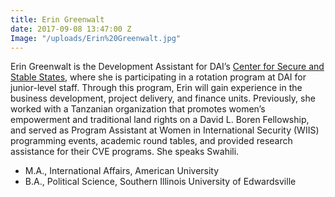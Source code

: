 ```yaml
---
title: Erin Greenwalt
date: 2017-09-08 13:47:00 Z
Image: "/uploads/Erin%20Greenwalt.jpg"
---
```


Erin Greenwalt is the Development Assistant for DAI’s [Center for Secure and Stable States](https://www.dai.com/our-work/solutions/fragile-states), where she is participating in a rotation program at DAI for junior-level staff. Through this program, Erin will gain experience in the business development, project delivery, and finance units. Previously, she worked with a Tanzanian organization that promotes women’s empowerment and traditional land rights on a David L. Boren Fellowship, and served as Program Assistant at Women in International Security (WIIS) programming events, academic round tables, and provided research assistance for their CVE programs. She speaks Swahili.

* M.A., International Affairs, American University
* B.A., Political Science, Southern Illinois University of Edwardsville